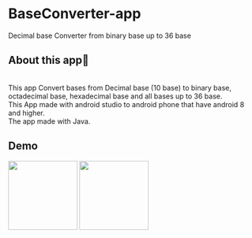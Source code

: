 # BaseConverter-app
Decimal base Converter from binary base up to 36 base 

<h2> About this app📱 </h2>
<br>This app Convert bases from Decimal base (10 base) to binary base, octadecimal base, hexadecimal base and all bases up to 36 base.
<br>This App made with android studio to android phone that have android 8 and higher.
<br>The app made with Java.

<h2> Demo </h2>

<img src="http://up419.siz.co.il/up1/tmyj3mm2jxgu.png" width="140">
<img src="http://up419.siz.co.il/up3/knjg05mxdotk.png" width="140">

